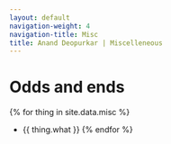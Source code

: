 ```yaml
---
layout: default
navigation-weight: 4
navigation-title: Misc
title: Anand Deopurkar | Miscelleneous
---
```


# Odds and ends

{% for thing in site.data.misc %}
* {{ thing.what }} {% endfor %}
